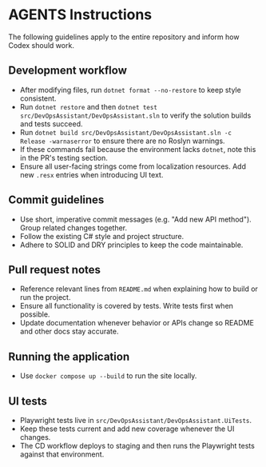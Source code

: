 # AGENTS Instructions

The following guidelines apply to the entire repository and inform how Codex should work.

## Development workflow

- After modifying files, run `dotnet format --no-restore` to keep style consistent.
- Run `dotnet restore` and then `dotnet test src/DevOpsAssistant/DevOpsAssistant.sln` to verify the solution builds and tests succeed.
- Run `dotnet build src/DevOpsAssistant/DevOpsAssistant.sln -c Release -warnaserror` to ensure there are no Roslyn warnings.
- If these commands fail because the environment lacks `dotnet`, note this in the PR's testing section.
- Ensure all user-facing strings come from localization resources. Add new `.resx` entries when introducing UI text.

## Commit guidelines

- Use short, imperative commit messages (e.g. "Add new API method"). Group related changes together.
- Follow the existing C# style and project structure.
- Adhere to SOLID and DRY principles to keep the code maintainable.

## Pull request notes

- Reference relevant lines from `README.md` when explaining how to build or run the project.
- Ensure all functionality is covered by tests. Write tests first when possible.
- Update documentation whenever behavior or APIs change so README and other docs stay accurate.

## Running the application

- Use `docker compose up --build` to run the site locally.

## UI tests

- Playwright tests live in `src/DevOpsAssistant/DevOpsAssistant.UiTests`.
- Keep these tests current and add new coverage whenever the UI changes.
- The CD workflow deploys to staging and then runs the Playwright tests against
  that environment.

